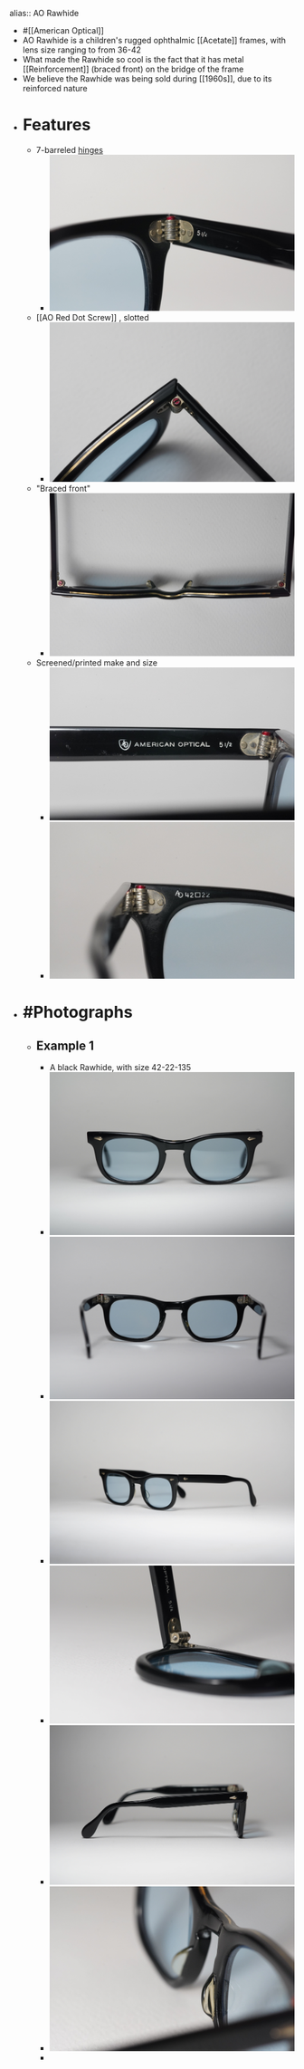 alias:: AO Rawhide

- #[[American Optical]]
- AO Rawhide is a children's rugged ophthalmic [[Acetate]] frames, with lens size ranging to from 36-42
- What made the Rawhide so cool is the fact that it has metal [[Reinforcement]] (braced front) on the bridge of the frame
- We believe the Rawhide was being sold during [[1960s]], due to its reinforced nature
- # Features
	- 7-barreled [hinges]([[Hinge]])
		- ![rawhide-08.jpg](../assets/rawhide-08_1743882216012_0.jpg)
	- [[AO Red Dot Screw]] , slotted
		- ![rawhide-04.jpg](../assets/rawhide-04_1743882151805_0.jpg)
	- "Braced front"
		- ![rawhide-03.jpg](../assets/rawhide-03_1743882230632_0.jpg)
	- Screened/printed make and size
		- ![rawhide-09.jpg](../assets/rawhide-09_1743882290420_0.jpg)
		- ![rawhide-10.jpg](../assets/rawhide-10_1743882407148_0.jpg)
- # #Photographs
	- ## Example 1
		- A black Rawhide, with size 42-22-135
		- ![rawhide-12.jpg](../assets/rawhide-12_1743882449644_0.jpg)
		- ![rawhide-11.jpg](../assets/rawhide-11_1743882459855_0.jpg)
		- ![rawhide-01.jpg](../assets/rawhide-01_1743882352068_0.jpg)
		- ![rawhide-02.jpg](../assets/rawhide-02_1743882357973_0.jpg)
		- ![rawhide-05.jpg](../assets/rawhide-05_1743882363699_0.jpg)
		- ![rawhide-07.jpg](../assets/rawhide-07_1743882372868_0.jpg)
		-